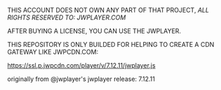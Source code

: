 THIS ACCOUNT DOES NOT OWN ANY PART OF THAT PROJECT, _ALL RIGHTS RESERVED TO: JWPLAYER.COM_

AFTER BUYING A LICENSE, YOU CAN USE THE JWPLAYER.

THIS REPOSITORY IS ONLY BUILDED FOR HELPING TO CREATE A CDN GATEWAY LIKE JWPCDN.COM:

https://ssl.p.jwpcdn.com/player/v/7.12.11/jwplayer.js

originally from @jwplayer's jwplayer release: 7.12.11
